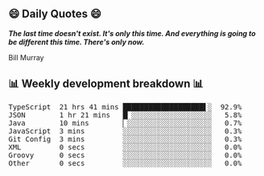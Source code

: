 ## 😄 Daily Quotes 😄

_**The last time doesn't exist. It's only this time. And everything is going to be different this time. There's only now.**_

Bill Murray



## 📊 Weekly development breakdown 📊

<pre>TypeScript  21 hrs 41 mins ███████████████████▌░  92.9%
JSON        1 hr 21 mins   █▏░░░░░░░░░░░░░░░░░░░   5.8%
Java        10 mins        ▏░░░░░░░░░░░░░░░░░░░░   0.7%
JavaScript  3 mins         ░░░░░░░░░░░░░░░░░░░░░   0.3%
Git Config  3 mins         ░░░░░░░░░░░░░░░░░░░░░   0.3%
XML         0 secs         ░░░░░░░░░░░░░░░░░░░░░   0.0%
Groovy      0 secs         ░░░░░░░░░░░░░░░░░░░░░   0.0%
Other       0 secs         ░░░░░░░░░░░░░░░░░░░░░   0.0%</pre>
